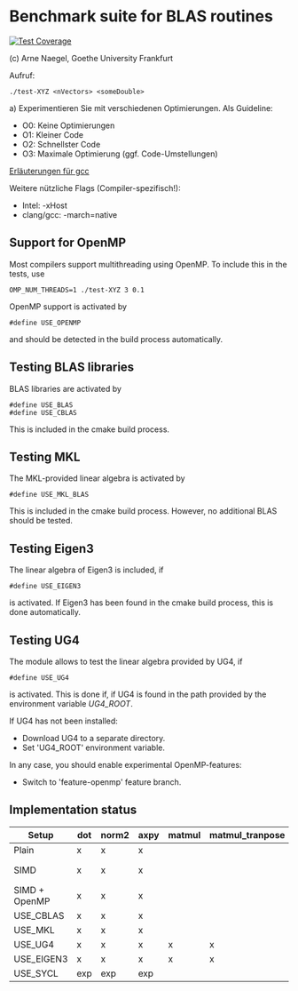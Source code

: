 # Benchmark suite for BLAS routines

[![Test Coverage](https://api.codeclimate.com/v1/badges/4574f8cee11c1e3a82aa/test_coverage)](https://codeclimate.com/github/anaegel/benchmark-matvec/test_coverage)

(c) Arne Naegel, Goethe University Frankfurt 

Aufruf:

```
./test-XYZ <nVectors> <someDouble>
```

 
a) Experimentieren Sie mit verschiedenen Optimierungen. Als Guideline:
- O0: Keine Optimierungen
- O1: Kleiner Code
- O2: Schnellster Code
- O3: Maximale Optimierung (ggf. Code-Umstellungen)

[Erläuterungen für gcc](https://gcc.gnu.org/onlinedocs/gcc/Optimize-Options.html) 

Weitere nützliche Flags (Compiler-spezifisch!): 
- Intel: -xHost
- clang/gcc: -march=native



## Support for OpenMP

Most compilers support multithreading using OpenMP. To include this in the tests, use 

```
OMP_NUM_THREADS=1 ./test-XYZ 3 0.1
```

OpenMP support is activated by 
```
#define USE_OPENMP
```
and should be detected in the build process automatically.

##  Testing BLAS libraries
BLAS libraries are activated by 
```
#define USE_BLAS
#define USE_CBLAS
```
This is included in the cmake build process. 

##  Testing MKL
The MKL-provided linear algebra is activated by 
```
#define USE_MKL_BLAS
```
This is included in the cmake build process. However, no additional BLAS should be tested.

##  Testing Eigen3
The linear algebra of Eigen3 is included, if
```
#define USE_EIGEN3
```
is activated. If Eigen3 has been found in the cmake build process, this is done automatically.

##  Testing UG4
The module allows to test the linear algebra provided by UG4, if 
```
#define USE_UG4
```
is activated. This is done if, if UG4 is found in the path provided by the environment variable *UG4_ROOT*. 


If UG4 has not been installed:
* Download UG4 to a separate directory.
* Set 'UG4_ROOT' environment variable.

In any case, you should enable experimental OpenMP-features:
* Switch to 'feature-openmp' feature branch.
  
##  Implementation status

| Setup         | dot | norm2 | axpy | matmul | matmul_tranpose | Requirements   |
|---------------|-----|-------|------|--------|-----------------|----------------|
| Plain         | x   | x     | x    |        |                 |                |
| SIMD          | x   | x     | x    |        |                 | OpenMP compiler|
| SIMD + OpenMP | x   | x     | x    |        |                 | OpenMP compiler|
| USE_CBLAS     | x   | x     | x    |        |                 |                |
| USE_MKL       | x   | x     | x    |        |                 |                |
| USE_UG4       | x   | x     | x    | x      | x               | UG4            |
| USE_EIGEN3    | x   | x     | x    | x      | x               | Eigen3         |
| USE_SYCL      | exp | exp   | exp  |        |                 |                |
